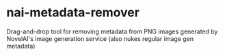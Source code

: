 # nai-metadata-remover
Drag-and-drop tool for removing metadata from PNG images generated by NovelAI's image generation service (also nukes regular image gen metadata)
